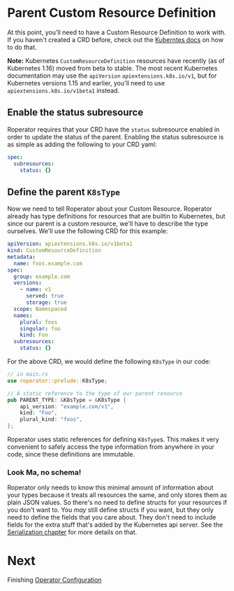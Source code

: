 # Parent Custom Resource Definition

At this point, you'll need to have a Custom Resource Definition to work with. If you haven't created a CRD before, check out the [Kuberntes docs](https://kubernetes.io/docs/tasks/access-kubernetes-api/custom-resources/custom-resource-definitions/#) on how to do that.

**Note:** Kubernetes `CustomResourceDefinition` resources have recently (as of Kubernetes 1.16) moved from beta to stable. The most recent Kubernetes documentation may use the `apiVersion` `apiextensions.k8s.io/v1`, but for Kubernetes versions 1.15 and earlier, you'll need to use `apiextensions.k8s.io/v1beta1` instead.

## Enable the status subresource

Roperator requires that your CRD have the `status` subresource enabled in order to update the status of the parent. Enabling the status subresource is as simple as adding the following to your CRD yaml:

```yaml
spec:
  subresources:
    status: {}
```

## Define the parent `K8sType`


Now we need to tell Roperator about your Custom Resource. Roperator already has type definitions for resources that are builtin to Kubernetes, but since our parent is a custom resource, we'll have to describe the type ourselves. We'll use the following CRD for this example:

```yaml
apiVersion: apiextensions.k8s.io/v1beta1
kind: CustomResourceDefinition
metadata:
  name: foos.example.com
spec:
  group: example.com
  versions:
    - name: v1
      served: true
      storage: true
  scope: Namespaced
  names:
    plural: foos
    singular: foo
    kind: Foo
  subresources:
    status: {}
```

For the above CRD, we would define the following `K8sType` in our code:

```rust
// in main.rs
use roperator::prelude::K8sType;

// A static reference to the type of our parent resource
pub PARENT_TYPE: &K8sType = &K8sType {
    api_version: "example.com/v1",
    kind: "Foo",
    plural_kind: "foos",
};
```

Roperator uses static references for defining `K8sType`s. This makes it very convenient to safely access the type information from anywhere in your code, since these definitions are immutable.

### Look Ma, no schema!

Roperator only needs to know this minimal amount of information about your types because it treats all resources the same, and only stores them as plain JSON values. So there's no need to define structs for your resources if you don't want to. You _may_ still define structs if you want, but they only need to define the fields that you care about. They don't need to include fields for the extra stuff that's added by the Kubernetes api server. See the [Serialization chapter](serialization.md) for more details on that.


# Next

Finishing [Operator Configuration](operator-config.md)
